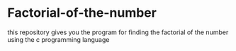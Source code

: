 Factorial-of-the-number
=======================

this repository gives you the program for finding the factorial of the number using the c programming language